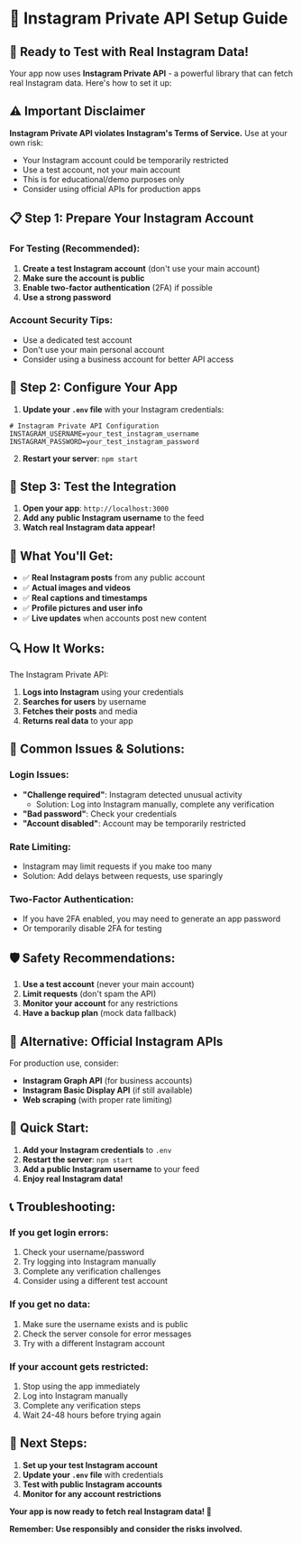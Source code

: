 # 🚀 Instagram Private API Setup Guide

## 🎯 **Ready to Test with Real Instagram Data!**

Your app now uses **Instagram Private API** - a powerful library that can fetch real Instagram data. Here's how to set it up:

## ⚠️ **Important Disclaimer**

**Instagram Private API violates Instagram's Terms of Service.** Use at your own risk:
- Your Instagram account could be temporarily restricted
- Use a test account, not your main account
- This is for educational/demo purposes only
- Consider using official APIs for production apps

## 📋 **Step 1: Prepare Your Instagram Account**

### **For Testing (Recommended):**
1. **Create a test Instagram account** (don't use your main account)
2. **Make sure the account is public**
3. **Enable two-factor authentication** (2FA) if possible
4. **Use a strong password**

### **Account Security Tips:**
- Use a dedicated test account
- Don't use your main personal account
- Consider using a business account for better API access

## 🔧 **Step 2: Configure Your App**

1. **Update your `.env` file** with your Instagram credentials:

```env
# Instagram Private API Configuration
INSTAGRAM_USERNAME=your_test_instagram_username
INSTAGRAM_PASSWORD=your_test_instagram_password
```

2. **Restart your server**: `npm start`

## 🧪 **Step 3: Test the Integration**

1. **Open your app**: `http://localhost:3000`
2. **Add any public Instagram username** to the feed
3. **Watch real Instagram data appear!**

## 🎉 **What You'll Get:**

- ✅ **Real Instagram posts** from any public account
- ✅ **Actual images and videos**
- ✅ **Real captions and timestamps**
- ✅ **Profile pictures and user info**
- ✅ **Live updates** when accounts post new content

## 🔍 **How It Works:**

The Instagram Private API:
1. **Logs into Instagram** using your credentials
2. **Searches for users** by username
3. **Fetches their posts** and media
4. **Returns real data** to your app

## 🚨 **Common Issues & Solutions:**

### **Login Issues:**
- **"Challenge required"**: Instagram detected unusual activity
  - Solution: Log into Instagram manually, complete any verification
- **"Bad password"**: Check your credentials
- **"Account disabled"**: Account may be temporarily restricted

### **Rate Limiting:**
- Instagram may limit requests if you make too many
- Solution: Add delays between requests, use sparingly

### **Two-Factor Authentication:**
- If you have 2FA enabled, you may need to generate an app password
- Or temporarily disable 2FA for testing

## 🛡️ **Safety Recommendations:**

1. **Use a test account** (never your main account)
2. **Limit requests** (don't spam the API)
3. **Monitor your account** for any restrictions
4. **Have a backup plan** (mock data fallback)

## 🔄 **Alternative: Official Instagram APIs**

For production use, consider:
- **Instagram Graph API** (for business accounts)
- **Instagram Basic Display API** (if still available)
- **Web scraping** (with proper rate limiting)

## 🚀 **Quick Start:**

1. **Add your Instagram credentials** to `.env`
2. **Restart the server**: `npm start`
3. **Add a public Instagram username** to your feed
4. **Enjoy real Instagram data!**

## 📞 **Troubleshooting:**

### **If you get login errors:**
1. Check your username/password
2. Try logging into Instagram manually
3. Complete any verification challenges
4. Consider using a different test account

### **If you get no data:**
1. Make sure the username exists and is public
2. Check the server console for error messages
3. Try with a different Instagram account

### **If your account gets restricted:**
1. Stop using the app immediately
2. Log into Instagram manually
3. Complete any verification steps
4. Wait 24-48 hours before trying again

## 🎯 **Next Steps:**

1. **Set up your test Instagram account**
2. **Update your `.env` file** with credentials
3. **Test with public Instagram accounts**
4. **Monitor for any account restrictions**

**Your app is now ready to fetch real Instagram data! 🎉**

**Remember: Use responsibly and consider the risks involved.** 